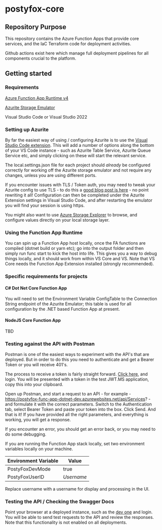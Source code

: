# postyfox-core

## Repository Purpose

This repository contains the Azure Function Apps that provide core services, and the IaC Terraform code for deployment activities.

Github actions exist here which manage full deployment pipelines for all components crucial to the platform.

## Getting started

### Requirements

[Azure Function App Runtime v4](https://learn.microsoft.com/en-us/azure/azure-functions/functions-run-local?tabs=windows%2Cisolated-process%2Cnode-v4%2Cpython-v2%2Chttp-trigger%2Ccontainer-apps&pivots=programming-language-csharp#install-the-azure-functions-core-tools)

[Azurite Storage Emulator](https://learn.microsoft.com/en-us/azure/storage/common/storage-use-azurite)

Visual Studio Code or Visual Studio 2022

### Setting up Azurite

By far the easiest way of using / configuring Azurite is to use the [Visual Studio Code extension](https://marketplace.visualstudio.com/items?itemName=Azurite.azurite). This will add a number of options along the bottom of your VS Code instance - such as Azurite Table Service, Azurite Queue Service etc, and simply clicking on these will start the relevant service. 

The local.settings.json file for each project should *already* be configured correctly for working off the Azurite storage emulator and not require any changes, unless you are using different ports.

If you encounter issues with TLS / Token auth, you may need to tweak your Azurite config to use TLS - to do this a [good blog post is here](https://blog.jongallant.com/2020/04/local-azure-storage-development-with-azurite-azuresdks-storage-explorer/) - no point rewriting it all!  Configuration can then be completed under the Azurite Extension settings in Visual Studio Code, and after restarting the emulator you will find your session is using https.

You might also want to use [Azure Storage Explorer](https://azure.microsoft.com/en-us/products/storage/storage-explorer/) to browse, and configure values directly on your local storage layer. 

### Using the Function App Runtime

You can spin up a Function App host locally, once the FA functions are compiled (dotnet build or yarn etc); go into the output folder and then simply run func start to kick the host into life.  This gives you a way to debug things locally, and it should work from within VS Core and VS.  Note that VS Core needs the Function App Extension installed (strongly recommended).

### Specific requirements for projects

#### C# Dot Net Core Function App

You will need to set the Environment Variable ConfigTable to the Connection String endpoint of the Azurite Emulator; this table is used for all configuration by the .NET based Function App at present.

#### NodeJS Core Function App

TBD

### Testing against the API with Postman

Postman is one of the easiest ways to experiment with the API's that are deployed. But in order to do this you need to authenticate and get a Bearer Token or you will receive 401's.

The process to receive a token is fairly straight forward. [Click here](https://postyfoxdev.b2clogin.com/postyfoxdev.onmicrosoft.com/oauth2/v2.0/authorize?p=B2C_1_Signin&client_id=2b89259d-3cc3-41fe-adbf-5f9acb15e622&nonce=defaultNonce&redirect_uri=https%3A%2F%2Fjwt.ms&scope=openid&response_type=id_token&prompt=login), and login.  You will be presented with a token in the test JWT.MS application, copy this into your clipboard.

Open up Postman, and start a request to an API - for example - https://postyfox-func-app-dotnet-dev.azurewebsites.net/api/Services? - and formulate it with the correct parameters. Switch to the Authentication tab, select Bearer Token and paste your token into the box. Click Send. And that is it! If you have provided all the right parameters, and everything is working, you will get a response.

If you encounter an error, you should get an error back, or you may need to do some debugging.

If you are running the Function App stack locally, set two environment variables locally on your machine.

|Environment Variable|Value|
|---|---|
|PostyFoxDevMode|true|
|PostyFoxUserID|*Username*|

Replace username with a username for display and processing in the UI.

### Testing the API / Checking the Swagger Docs

Point your browser at a deployed instance, such as the [dev one](https://postyfox-func-app-dotnet-dev.azurewebsites.net/api/swagger/ui) and login. You will be able to send test requests to the API and review the responses. Note that this functionality is not enabled on all deployments.